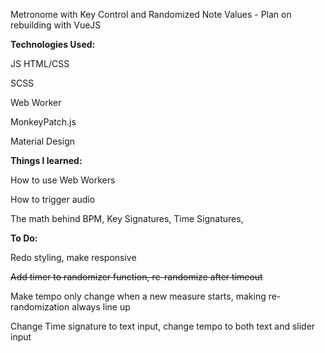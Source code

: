 
Metronome with Key Control and Randomized Note Values - Plan on rebuilding with VueJS

<strong>Technologies Used:</strong>

JS HTML/CSS

SCSS

Web Worker

MonkeyPatch.js

Material Design

<strong>Things I learned:</strong>

How to use Web Workers

How to trigger audio

The math behind BPM, Key Signatures, Time Signatures,

<strong>To Do:</strong>

Redo styling, make responsive

<s>Add timer to randomizer function, re-randomize after timeout</s>

Make tempo only change when a new measure starts, making re-randomization always line up

Change Time signature to text input, change tempo to both text and slider input